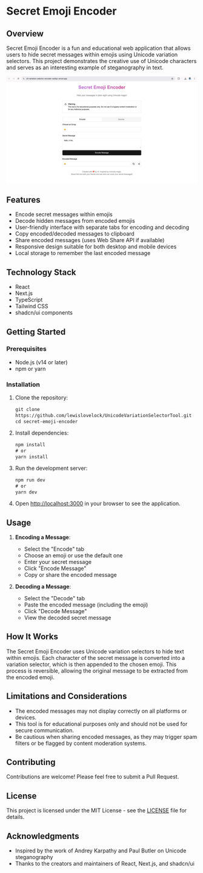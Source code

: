 
# Secret Emoji Encoder

## Overview

Secret Emoji Encoder is a fun and educational web application that allows users to hide secret messages within emojis using Unicode variation selectors. This project demonstrates the creative use of Unicode characters and serves as an interesting example of steganography in text.

![Secret Emoji Encoder Screenshot](/public/screenshoot.png)

## Features

- Encode secret messages within emojis
- Decode hidden messages from encoded emojis
- User-friendly interface with separate tabs for encoding and decoding
- Copy encoded/decoded messages to clipboard
- Share encoded messages (uses Web Share API if available)
- Responsive design suitable for both desktop and mobile devices
- Local storage to remember the last encoded message

## Technology Stack

- React
- Next.js
- TypeScript
- Tailwind CSS
- shadcn/ui components

## Getting Started

### Prerequisites

- Node.js (v14 or later)
- npm or yarn

### Installation

1. Clone the repository:
   ```
   git clone https://github.com/lewislovelock/UnicodeVariationSelectorTool.git
   cd secret-emoji-encoder
   ```

2. Install dependencies:
   ```
   npm install
   # or
   yarn install
   ```

3. Run the development server:
   ```
   npm run dev
   # or
   yarn dev
   ```

4. Open [http://localhost:3000](http://localhost:3000) in your browser to see the application.

## Usage

1. **Encoding a Message**:
   - Select the "Encode" tab
   - Choose an emoji or use the default one
   - Enter your secret message
   - Click "Encode Message"
   - Copy or share the encoded message

2. **Decoding a Message**:
   - Select the "Decode" tab
   - Paste the encoded message (including the emoji)
   - Click "Decode Message"
   - View the decoded secret message

## How It Works

The Secret Emoji Encoder uses Unicode variation selectors to hide text within emojis. Each character of the secret message is converted into a variation selector, which is then appended to the chosen emoji. This process is reversible, allowing the original message to be extracted from the encoded emoji.

## Limitations and Considerations

- The encoded messages may not display correctly on all platforms or devices.
- This tool is for educational purposes only and should not be used for secure communication.
- Be cautious when sharing encoded messages, as they may trigger spam filters or be flagged by content moderation systems.

## Contributing

Contributions are welcome! Please feel free to submit a Pull Request.

## License

This project is licensed under the MIT License - see the [LICENSE](LICENSE) file for details.

## Acknowledgments

- Inspired by the work of Andrey Karpathy and Paul Butler on Unicode steganography
- Thanks to the creators and maintainers of React, Next.js, and shadcn/ui
